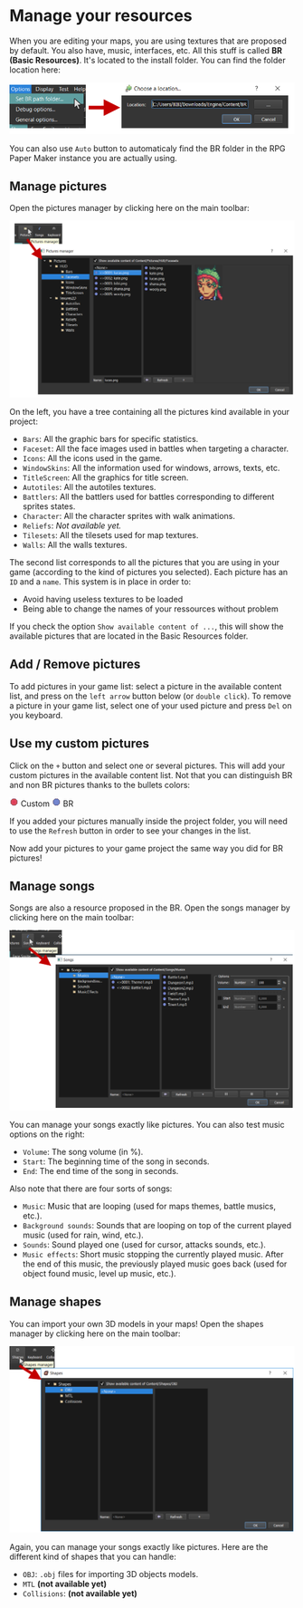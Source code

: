 # Manage your resources

When you are editing your maps, you are using textures that are proposed by default. You also have, music, interfaces, etc. All this stuff is called **BR (Basic Resources)**. It's located to the install folder. You can find the folder location here:

![Screenshot](img/br-location.png)

You can also use `Auto` button to automaticaly find the BR folder in the RPG Paper Maker instance you are actually using.

## Manage pictures

Open the pictures manager by clicking here on the main toolbar:

![Screenshot](img/pictures-manager.png)

On the left, you have a tree containing all the pictures kind available in your project:

* `Bars`: All the graphic bars for specific statistics.
* `Faceset`: All the face images used in battles when targeting a character.
* `Icons`: All the icons used in the game.
* `WindowSkins`: All the information used for windows, arrows, texts, etc.
* `TitleScreen`: All the graphics for title screen.
* `Autotiles`: All the autotiles textures.
* `Battlers`: All the battlers used for battles corresponding to different sprites states.
* `Character`: All the character sprites with walk animations.
* `Reliefs`: *Not available yet.*
* `Tilesets`: All the tilesets used for map textures.
* `Walls`: All the walls textures.

The second list corresponds to all the pictures that you are using in your game (according to the kind of pictures you selected). Each picture has an `ID` and a `name`. This system is in place in order to:

* Avoid having useless textures to be loaded
* Being able to change the names of your ressources without problem

 If you check the option `Show available content of ...`, this will show the available pictures that are located in the Basic Resources folder.

## Add / Remove pictures

To add pictures in your game list: select a picture in the available content list, and press on the `left arrow` button below (or `double click`). To remove a picture in your game list, select one of your used picture and press `Del` on you keyboard.

## Use my custom pictures

Click on the `+` button and select one or several pictures. This will add your custom pictures in the available content list. Not that you can distinguish BR and non BR pictures thanks to the bullets colors:

![Screenshot](img/point-r.png) Custom
![Screenshot](img/point-b.png) BR

If you added your pictures manually inside the project folder, you will need to use the `Refresh` button in order to see your changes in the list.

Now add your pictures to your game project the same way you did for BR pictures!

## Manage songs

Songs are also a resource proposed in the BR. Open the songs manager by clicking here on the main toolbar:

![Screenshot](img/songs-manager.png)

You can manage your songs exactly like pictures. You can also test music options on the right:

* `Volume`: The song volume (in %).
* `Start`: The beginning time of the song in seconds.
* `End`: The end time of the song in seconds.

Also note that there are four sorts of songs:

* `Music`: Music that are looping (used for maps themes, battle musics, etc.).
* `Background sounds`: Sounds that are looping on top of the current played music (used for rain, wind, etc.).
* `Sounds`: Sound played one (used for cursor, attacks sounds, etc.).
* `Music effects`: Short music stopping the currently played music. After the end of this music, the previously played music goes back (used for object found music, level up music, etc.).

## Manage shapes

You can import your own 3D models in your maps! Open the shapes manager by clicking here on the main toolbar:

![Screenshot](img/shapes-manager.png)

Again, you can manage your songs exactly like pictures. Here are the different kind of shapes that you can handle:

* `OBJ`: `.obj` files for importing 3D objects models.
* `MTL` **(not available yet)**
* `Collisions`: **(not available yet)**